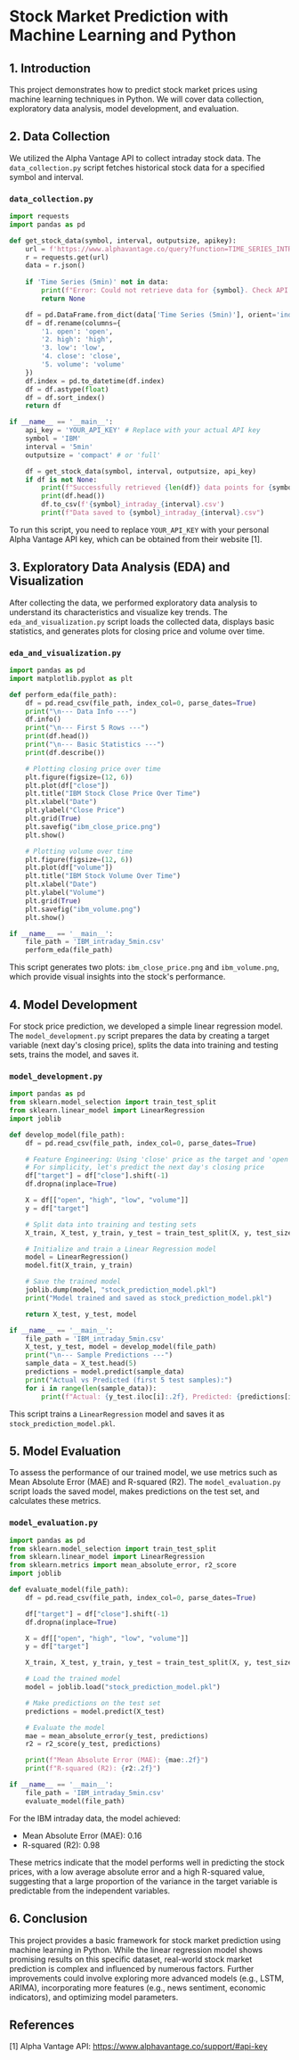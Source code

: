 # Stock Market Prediction with Machine Learning and Python

## 1. Introduction

This project demonstrates how to predict stock market prices using machine learning techniques in Python. We will cover data collection, exploratory data analysis, model development, and evaluation.

## 2. Data Collection

We utilized the Alpha Vantage API to collect intraday stock data. The `data_collection.py` script fetches historical stock data for a specified symbol and interval.

### `data_collection.py`

```python
import requests
import pandas as pd

def get_stock_data(symbol, interval, outputsize, apikey):
    url = f'https://www.alphavantage.co/query?function=TIME_SERIES_INTRADAY&symbol={symbol}&interval={interval}&outputsize={outputsize}&apikey={apikey}'
    r = requests.get(url)
    data = r.json()
    
    if 'Time Series (5min)' not in data:
        print(f"Error: Could not retrieve data for {symbol}. Check API key and parameters.")
        return None

    df = pd.DataFrame.from_dict(data['Time Series (5min)'], orient='index')
    df = df.rename(columns={
        '1. open': 'open',
        '2. high': 'high',
        '3. low': 'low',
        '4. close': 'close',
        '5. volume': 'volume'
    })
    df.index = pd.to_datetime(df.index)
    df = df.astype(float)
    df = df.sort_index()
    return df

if __name__ == '__main__':
    api_key = 'YOUR_API_KEY' # Replace with your actual API key
    symbol = 'IBM'
    interval = '5min'
    outputsize = 'compact' # or 'full'

    df = get_stock_data(symbol, interval, outputsize, api_key)
    if df is not None:
        print(f"Successfully retrieved {len(df)} data points for {symbol}")
        print(df.head())
        df.to_csv(f'{symbol}_intraday_{interval}.csv')
        print(f"Data saved to {symbol}_intraday_{interval}.csv")
```

To run this script, you need to replace `YOUR_API_KEY` with your personal Alpha Vantage API key, which can be obtained from their website [1].

## 3. Exploratory Data Analysis (EDA) and Visualization

After collecting the data, we performed exploratory data analysis to understand its characteristics and visualize key trends. The `eda_and_visualization.py` script loads the collected data, displays basic statistics, and generates plots for closing price and volume over time.

### `eda_and_visualization.py`

```python
import pandas as pd
import matplotlib.pyplot as plt

def perform_eda(file_path):
    df = pd.read_csv(file_path, index_col=0, parse_dates=True)
    print("\n--- Data Info ---")
    df.info()
    print("\n--- First 5 Rows ---")
    print(df.head())
    print("\n--- Basic Statistics ---")
    print(df.describe())

    # Plotting closing price over time
    plt.figure(figsize=(12, 6))
    plt.plot(df["close"])
    plt.title("IBM Stock Close Price Over Time")
    plt.xlabel("Date")
    plt.ylabel("Close Price")
    plt.grid(True)
    plt.savefig("ibm_close_price.png")
    plt.show()

    # Plotting volume over time
    plt.figure(figsize=(12, 6))
    plt.plot(df["volume"])
    plt.title("IBM Stock Volume Over Time")
    plt.xlabel("Date")
    plt.ylabel("Volume")
    plt.grid(True)
    plt.savefig("ibm_volume.png")
    plt.show()

if __name__ == '__main__':
    file_path = 'IBM_intraday_5min.csv'
    perform_eda(file_path)
```

This script generates two plots: `ibm_close_price.png` and `ibm_volume.png`, which provide visual insights into the stock's performance.

## 4. Model Development

For stock price prediction, we developed a simple linear regression model. The `model_development.py` script prepares the data by creating a target variable (next day's closing price), splits the data into training and testing sets, trains the model, and saves it.

### `model_development.py`

```python
import pandas as pd
from sklearn.model_selection import train_test_split
from sklearn.linear_model import LinearRegression
import joblib

def develop_model(file_path):
    df = pd.read_csv(file_path, index_col=0, parse_dates=True)

    # Feature Engineering: Using 'close' price as the target and 'open', 'high', 'low', 'volume' as features
    # For simplicity, let's predict the next day's closing price
    df["target"] = df["close"].shift(-1)
    df.dropna(inplace=True)

    X = df[["open", "high", "low", "volume"]]
    y = df["target"]

    # Split data into training and testing sets
    X_train, X_test, y_train, y_test = train_test_split(X, y, test_size=0.2, random_state=42)

    # Initialize and train a Linear Regression model
    model = LinearRegression()
    model.fit(X_train, y_train)

    # Save the trained model
    joblib.dump(model, "stock_prediction_model.pkl")
    print("Model trained and saved as stock_prediction_model.pkl")

    return X_test, y_test, model

if __name__ == '__main__':
    file_path = 'IBM_intraday_5min.csv'
    X_test, y_test, model = develop_model(file_path)
    print("\n--- Sample Predictions ---")
    sample_data = X_test.head(5)
    predictions = model.predict(sample_data)
    print("Actual vs Predicted (first 5 test samples):")
    for i in range(len(sample_data)):
        print(f"Actual: {y_test.iloc[i]:.2f}, Predicted: {predictions[i]:.2f}")
```

This script trains a `LinearRegression` model and saves it as `stock_prediction_model.pkl`.

## 5. Model Evaluation

To assess the performance of our trained model, we use metrics such as Mean Absolute Error (MAE) and R-squared (R2). The `model_evaluation.py` script loads the saved model, makes predictions on the test set, and calculates these metrics.

### `model_evaluation.py`

```python
import pandas as pd
from sklearn.model_selection import train_test_split
from sklearn.linear_model import LinearRegression
from sklearn.metrics import mean_absolute_error, r2_score
import joblib

def evaluate_model(file_path):
    df = pd.read_csv(file_path, index_col=0, parse_dates=True)

    df["target"] = df["close"].shift(-1)
    df.dropna(inplace=True)

    X = df[["open", "high", "low", "volume"]]
    y = df["target"]

    X_train, X_test, y_train, y_test = train_test_split(X, y, test_size=0.2, random_state=42)

    # Load the trained model
    model = joblib.load("stock_prediction_model.pkl")

    # Make predictions on the test set
    predictions = model.predict(X_test)

    # Evaluate the model
    mae = mean_absolute_error(y_test, predictions)
    r2 = r2_score(y_test, predictions)

    print(f"Mean Absolute Error (MAE): {mae:.2f}")
    print(f"R-squared (R2): {r2:.2f}")

if __name__ == '__main__':
    file_path = 'IBM_intraday_5min.csv'
    evaluate_model(file_path)
```

For the IBM intraday data, the model achieved:
- Mean Absolute Error (MAE): 0.16
- R-squared (R2): 0.98

These metrics indicate that the model performs well in predicting the stock prices, with a low average absolute error and a high R-squared value, suggesting that a large proportion of the variance in the target variable is predictable from the independent variables.

## 6. Conclusion

This project provides a basic framework for stock market prediction using machine learning in Python. While the linear regression model shows promising results on this specific dataset, real-world stock market prediction is complex and influenced by numerous factors. Further improvements could involve exploring more advanced models (e.g., LSTM, ARIMA), incorporating more features (e.g., news sentiment, economic indicators), and optimizing model parameters.

## References

[1] Alpha Vantage API: https://www.alphavantage.co/support/#api-key


